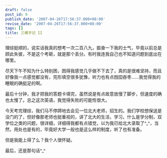```yaml
---
draft: false
post_id: 0
publish_date: '2007-04-26T17:56:37.000+08:00'
revise_date: '2007-04-26T17:56:37.000+08:00'
tags: []
title: 三模手记 II
---
```


理综挺顺的，说实话我真的想考一次二百八九，振奋一下我的士气，毕竟以前总是顾此失彼，不是这个考砸，就是那个丢分。有时我连我自己也不知道问题到底出在哪里。

尽天下午不知为什么特别困，困得我感觉几乎做不下去了，真的是很难坚持，而且好像我一点感觉都没有，完形填空很多犹豫，听力也有点囫囵吞枣……我觉得我的睡眠的确挺足的啊。

最后十分钟，我才把我的答题卡填完，虽然说是有点故意放慢了脚步，但速度的确也太慢了。总之这次英语，我觉得失败的可能性很大。

今天考完理综，我们马不停蹄地去会见一位北大老师，招生的。我们学校想保送是没门的了，但好像那老师也挺重视的，讲了北大的生活，学习，什么是学分制，双学位之类的问题，很详细，详细得我都有点错觉，以为我已给北大录取了^\_^，当然，用处也是有的，毕竟好大学一般也是这么样的制度，听了也有准备。

但是我能上得了么？我个人很怀疑。

最后，还是那句话^\_^
